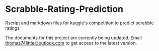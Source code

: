 # Scrabble-Rating-Prediction
Rscript and markdown files for kaggle's competition to predict scrabble ratings

The documents for this project are currently being updated. Email thomas74little@outlook.com to get access to the latest version. 
